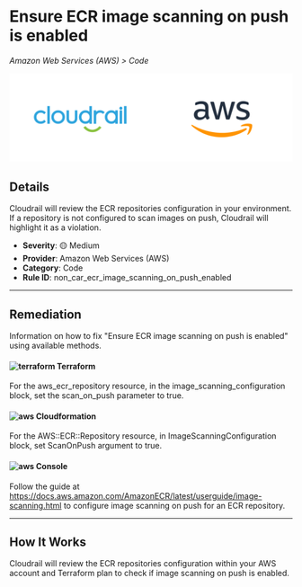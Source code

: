 # Ensure ECR image scanning on push is enabled

*Amazon Web Services (AWS) > Code*

![Cloudrail and Amazon Web Services (AWS) logos](../images/cloudrail_aws.png)

## Details
Cloudrail will review the ECR repositories configuration in your environment. If a repository is not configured to scan images on push, Cloudrail will highlight it as a violation.

- **Severity**: 🟡 Medium
- **Provider**: Amazon Web Services (AWS)
- **Category**: Code
- **Rule ID**: non_car_ecr_image_scanning_on_push_enabled

---

## Remediation
Information on how to fix "Ensure ECR image scanning on push is enabled" using available methods.


####  <img src="../_media/emojis/terraform.png" alt="terraform" width="20"/>  Terraform
For the aws_ecr_repository resource, in the image_scanning_configuration block, set the scan_on_push parameter to true.








#### <img src="../_media/emojis/aws.png" alt="aws" width="20"/> Cloudformation
For the AWS::ECR::Repository resource, in ImageScanningConfiguration block, set ScanOnPush argument to true.



####  <img src="../_media/emojis/aws.png" alt="aws" width="20"/> Console
Follow the guide at <https://docs.aws.amazon.com/AmazonECR/latest/userguide/image-scanning.html> to configure image scanning on push for an ECR repository.




---

## How It Works
Cloudrail will review the ECR repositories configuration within your AWS account and Terraform plan to check if image scanning on push is enabled.